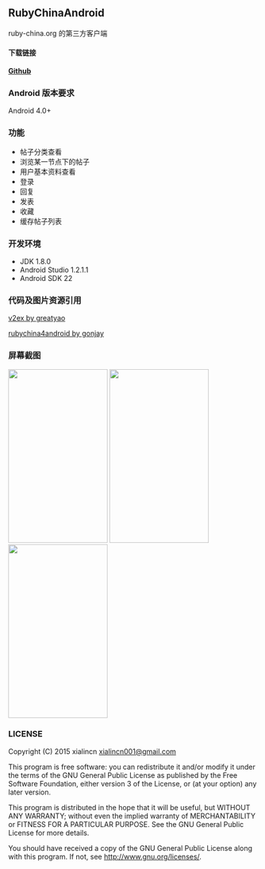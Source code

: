 ## RubyChinaAndroid

ruby-china.org 的第三方客户端

#### 下载链接

[**Github**](https://github.com/xialincn/RubyChinaAndroid/release/ruby-china-android.apk)

### Android 版本要求

Android 4.0+

### 功能

 * 帖子分类查看
 * 浏览某一节点下的帖子
 * 用户基本资料查看
 * 登录
 * 回复
 * 发表
 * 收藏
 * 缓存帖子列表

### 开发环境

 * JDK 1.8.0
 * Android Studio 1.2.1.1
 * Android SDK 22

### 代码及图片资源引用

[v2ex by greatyao](https://github.com/greatyao/v2ex-android)

[rubychina4android by gonjay](https://github.com/gonjay/rubychina4android)

[](https://www.google.com/design/icons/#ic_visibility)

### 屏幕截图

<img src=https://github.com/xialincn/RubyChinaAndroid/blob/master/snapshots/Screenshot_main.png width="200" height="350"/>
<img src=https://github.com/xialincn/RubyChinaAndroid/blob/master/snapshots/Screenshot_drawer.png width="200" height="350">
<img src=https://github.com/xialincn/RubyChinaAndroid/blob/master/snapshots/Screenshot_all_nodes.png width="200" height="350">


### LICENSE

Copyright (C) 2015 xialincn <xialincn001@gmail.com>

This program is free software: you can redistribute it and/or modify
it under the terms of the GNU General Public License as published by
the Free Software Foundation, either version 3 of the License, or
(at your option) any later version.

This program is distributed in the hope that it will be useful,
but WITHOUT ANY WARRANTY; without even the implied warranty of
MERCHANTABILITY or FITNESS FOR A PARTICULAR PURPOSE.  See the
GNU General Public License for more details.

You should have received a copy of the GNU General Public License
along with this program. If not, see <http://www.gnu.org/licenses/>.

